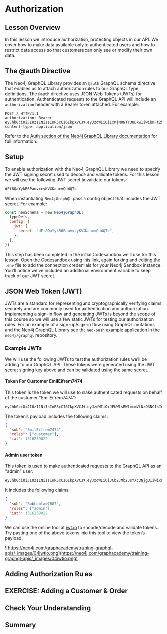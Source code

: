 # Authorization

## Lesson Overview

In this lesson we introduce authorization, protecting objects in our API. We cover how to make data available only to authenticated users and how to restrict data access so that customers can only see or modify their own data.

## The @auth Directive

The Neo4j GraphQL Library provides an `@auth` GraphQL schema directive that enables us to attach authorization rules to our GraphQL type definitions. The `@auth` directive uses JSON Web Tokens (JWTs) for authentication. Authenticated requests to the GraphQL API will include an `authorization` header with a Bearer token attached. For example:

```http
POST / HTTP/1.1
authorization: Bearer eyJhbGciOiJIUzI1NiIsInR5cCI6IkpXVCJ9.eyJzdWIiOiIxMjM0NTY3ODkwIiwibmFtZSI6IkpvaG4gRG9lIiwiaWF0IjoxNTE2MjM5MDIyLCJyb2xlcyI6WyJ1c2VyX2FkbWluIiwicG9zdF9hZG1pbiIsImdyb3VwX2FkbWluIl19.IY0LWqgHcjEtOsOw60mqKazhuRFKroSXFQkpCtWpgQI
content-type: application/json
```

Refer to the [Auth section of the Neo4j GraphQL Library documentation](https://neo4j.com/docs/graphql-manual/current/auth/) for full information.

## Setup

To enable authorization with the Neo4j GraphQL Library we need to specify the JWT signing secret used to decode and validate tokens. For this lesson we will use the following JWT secret to validate our tokens:

```sh
dFt8QaYykR6PauvxcyKVXKauxvQuWQTc
```

When instantiating `Neo4jGraphQL` pass a config object that includes the JWT secret. For example:

```js
const neoSchema = new Neo4jGraphQL({
  typeDefs,
  config: {
    jwt: {
      secret: "dFt8QaYykR6PauvxcyKVXKauxvQuWQTc",
    },
  },
})
```

This step has been completed in the initial Codesandbox we’ll use for this lesson. Open [the Codesandbox using this link](https://codesandbox.io/s/github/johnymontana/training-v3/tree/master/modules/graphql-apis/supplemental/code/04-graphql-apis-auth/begin?file=/.env), again forking and editing the `.env` file to add the connection credentials for your Neo4j Sandbox instance. You’ll notice we’ve included an additional environment variable to keep track of our JWT secret.

## JSON Web Token (JWT)

JWTs are a standard for representing and cryptographically verifying claims securely and are commonly used for authentication and authorization. Implementing a sign-in flow and generating JWTs is beyond the scope of this course so we will use a few static JWTs for testing our authorization rules. For an example of a sign-up/sign-in flow using GraphQL mutations and the Neo4j GraphQL Library see the `neo-push` [example application](https://github.com/neo4j/graphql/blob/master/examples/neo-push/server/src/gql/User.ts) in the `neo4j/graphql` repository.

### Example JWTs

We will use the following JWTs to test the authorization rules we’ll be adding to our GraphQL API. These tokens were generated using the JWT secret signing key above and can be validated using the same secret.

#### Token For Customer EmilEifrem7474

This token is the token we will use to make authenticated requests on behalf of the customer "EmilEifrem7474":

```sh
eyJhbGciOiJIUzI1NiIsInR5cCI6IkpXVCJ9.eyJzdWIiOiJFbWlsRWlmcmVtNzQ3NCIsInJvbGVzIjpbImN1c3RvbWVyIl0sImlhdCI6MTUxNjIzOTAyMn0.YwftAMDTw6GqmYOFLGHC_f6UiUhfrJAGkZGfrGmiQ2U
```

The token’s payload includes the following claims:

```json
{
  "sub": "EmilEifrem7474",
  "roles": ["customer"],
  "iat": 1516239022
}
```

#### Admin user token

This token is used to make authenticated requests to the GraphQL API as an "admin" user:

```sh
eyJhbGciOiJIUzI1NiIsInR5cCI6IkpXVCJ9.eyJzdWIiOiJCb2JMb2JsYXc3Njg3Iiwicm9sZXMiOlsiYWRtaW4iXSwiaWF0IjoxNTE2MjM5MDIyfQ.f2GKIu31gz39fMJwj5_byFCMDPDy3ncdWOIhhqcwBxk
```

It includes the following claims:

```json
{
  "sub": "BobLoblaw7687",
  "roles": ["admin"],
  "iat": 1516239022
}
```

We can use the online tool at [jwt.io](https://jwt.io/) to encode/decode and validate tokens. Try pasting one of the above tokens into this tool to view the token’s payload.

![https://neo4j.com/graphacademy/training-graphql-apis/_images/04jwtio.png](https://neo4j.com/graphacademy/training-graphql-apis/_images/04jwtio.png)

## Adding Authorization Rules

## EXERCISE: Adding a Customer & Order

## Check Your Understanding

## Summary
